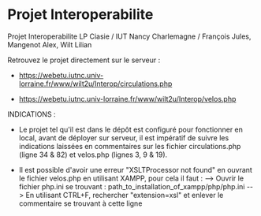# Projet Interoperabilite
Projet Interoperabilite LP Ciasie / IUT Nancy Charlemagne / François Jules, Mangenot Alex, Wilt Lilian

Retrouvez le projet directement sur le serveur :
- https://webetu.iutnc.univ-lorraine.fr/www/wilt2u/Interop/circulations.php

- https://webetu.iutnc.univ-lorraine.fr/www/wilt2u/Interop/velos.php

INDICATIONS :

- Le projet tel qu'il est dans le dépôt est configuré pour fonctionner en local, avant de déployer sur serveur, il est impératif de suivre les indications laissées en commentaires sur les fichier circulations.php (ligne 34 & 82) et velos.php (lignes 3, 9 & 19).

- Il est possible d'avoir une erreur "XSLTProcessor not found" en ouvrant le fichier velos.php en utilisant XAMPP, pour cela il faut :
      --> Ouvrir le fichier php.ini se trouvant : path_to_installation_of_xampp/php/php.ini
      --> En utilisant CTRL+F, rechercher "extension=xsl" et enlever le commentaire se trouvant à cette ligne

